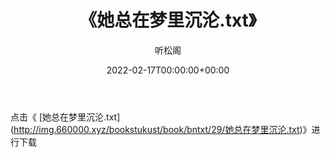 ﻿---
title:  《她总在梦里沉沦.txt》
date:   2022-02-17T00:00:00+00:00
author: 听松阁
layout: post
permalink: /她总在梦里沉沦/
categories: 小说
tags: [小说]
---

点击《 [她总在梦里沉沦.txt](<a href="http://img.660000.xyz/bookstukust/book/bntxt/29/" target=_blank>http://img.660000.xyz/bookstukust/book/bntxt/29/她总在梦里沉沦.txt)》进行下载